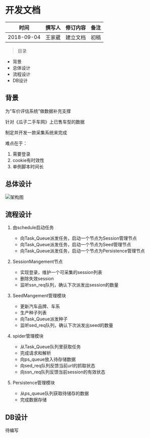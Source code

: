 # 开发文档

    
|时间|撰写人|修订内容|备注|
|:-:|:---:|:-----:|:-:|
|2018-09-04|王家葳|建立文档|初稿|


> 目录

- 背景
- 总体设计
- 流程设计
- DB设计

## 背景

为“车价评估系统”做数据补充支撑

针对《瓜子二手车网》上已售车型的数据

制定并开发一款采集系统来完成

难点在于：

1. 需要登录
2. cookie有时效性
3. 单例脚本时间长

## 总体设计

![架构图][1]


## 流程设计

1. 由schedule启动任务
	
	- 向Task_Queue派发任务，启动一个节点为Session管理节点
	- 向Task_Queue派发任务，启动一个节点为Seed管理节点
	- 向Task_Queue派发任务，启动一个节点为Persistence管理节点 
   
2. SessionMangement节点
	
	- 实现登录，维护一个可采集的session列表
	- 删除失效session
	- 监听ssn_req队列，确认下次派发出session的数量

3. SeedMangement管理模块

	- 更新汽车品牌、车系
	- 生产种子列表
	- 向Task_Queue派发种子
	- 监听sed_req队列，确认下次派发出seed的数量

4. spider管理模块

	- 从Task_Queue队列里获取任务
	- 完成请求和解析
	- 向ps_queue放入待存储数据
	- 向sed_req队列反馈当前url的抓取状态
	- 向ssn_req队列反馈当前session的有效状态

5. Persistence管理模块
	
	- 从ps_queue队列获取待储存的数据
	- 完成数据存储

## DB设计

待编写
 

[1]: https://github.com/beforeuwait/guazi_spider/blob/master/%E7%93%9C%E5%AD%90%E6%8A%93%E5%8F%96%E7%B3%BB%E7%BB%9F%E6%9E%B6%E6%9E%84.jpg?raw=true 